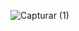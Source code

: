
![Capturar (1)](https://media.discordapp.net/attachments/940637232912531500/943942534508445706/1645123822707.png) 

